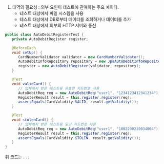 
1. 대역의 필요성 : 외부 요인이 테스트에 관여하는 주요 예이다.
    - 테스트 대상에서 파일 시스템을 사용
    - 테스트 대상에서 DB로부터 데이터를 조회하거나 데이터를 추가
    - 테스트 대상에서 외부의 HTTP 서버와 통신


```java
public class AutoDebitRegisterTest {
   private AutoDebitRegister register;

   @BeforeEach
   void setUp() {
      CardNumberValidator validator = new CardNumberValidator();
      AutoDebitInfoRepository repository = new JpaAutoDebitInfoRepository();
      register = new AutoDebitRegister(validator, repository);
   }

   @Test
   void validCard() {
      // 업체에서 받은 테스트용 유효한 카드번호 사용
      AutoDebitReq req = new AutoDebitReq("user1", "1234123412341234");
      RegisterResult result = this.register.register(req);
      assertEquals(CardValidity.VALID, result.getValidity());
   }

   @Test
   void stolenCard() {
      // 업체에서 받은 테스트용 도난 카드번호 사용
      AutoDebitReq req = new AutoDebitReq("user1", "1002200230034004");
      RegisterResult result = this.register.register(req);
      assertEquals(CardValidity.STOLEN, result.getValidity());
   }
}
```

위 코드는 . . . 